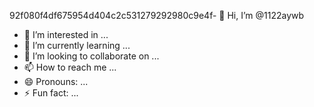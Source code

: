 92f080f4df675954d404c2c531279292980c9e4f- 👋 Hi, I’m @1122aywb
- 👀 I’m interested in ...
- 🌱 I’m currently learning ...
- 💞️ I’m looking to collaborate on ...
- 📫 How to reach me ...
- 😄 Pronouns: ...
- ⚡ Fun fact: ...

<!---
1122aywb/1122aywb is a ✨ special ✨ repository because its `README.md` (this file) appears on your GitHub profile.
You can click the Preview link to take a look at your changes.
--->
